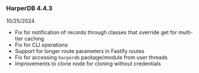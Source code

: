 ### HarperDB 4.4.3
10/25/2024

* Fix for notification of records through classes that override get for multi-tier caching
* Fix for CLI operations
* Support for longer route parameters in Fastify routes
* Fix for accessing `harperdb` package/module from user threads
* Improvements to clone node for cloning without credentials